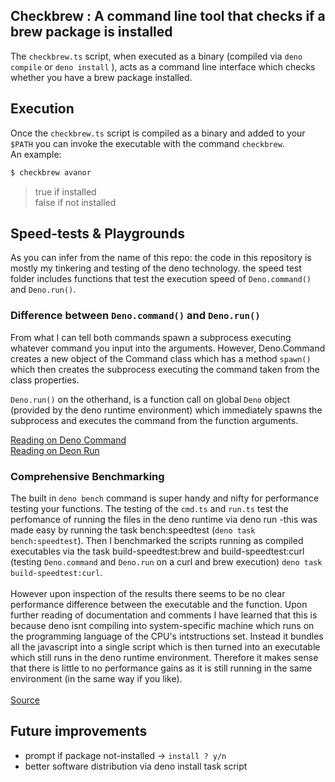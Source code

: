 ## Checkbrew : A command line tool that checks if a brew package is installed
The `checkbrew.ts` script, when executed as a binary (compiled via `deno compile` or `deno install` ), acts as a command line interface which checks whether you have a brew package installed.

## Execution 
Once the `checkbrew.ts` script is compiled as a binary and added to your `$PATH` you can invoke the executable with the command `checkbrew`. <br/>
An example:
```bash
$ checkbrew avanor 
```
> true
if installed </br>
> false 
if not installed


## Speed-tests & Playgrounds
As you can infer from the name of this repo: the code in this repository is mostly my tinkering and testing of the deno technology. the speed test folder includes functions that test the execution speed of `Deno.command()` and `Deno.run()`. <br/>

### Difference between `Deno.command()` and `Deno.run()`
From what I can tell both commands spawn a subprocess executing whatever command you input into the arguments. However, Deno.Command creates a new object of the Command class which has a method `spawn()` which then creates the subprocess executing the command taken from the class properties. <br/>

`Deno.run()` on the otherhand, is a function call on global `Deno` object (provided by the deno runtime environment) which immediately spawns the subprocess and executes the command from the function arguments. 

[Reading on Deno Command](https://deno.land/api@v1.32.5?s=Deno.Command)
<br/>
[Reading on Deon Run](https://deno.land/api@v1.32.5?s=Deno.run)

### Comprehensive Benchmarking
The built in `deno bench` command is super handy and nifty for performance testing your functions. The testing of the `cmd.ts` and `run.ts` test the perfomance of running the files in the deno runtime via deno run -this was made easy by running the task bench:speedtest (`deno task bench:speedtest`). Then I benchmarked the scripts running as compiled executables via the task build-speedtest:brew and build-speedtest:curl (testing `Deno.command` and `Deno.run` on a curl and brew execution) `deno task build-speedtest:curl`.
<br/>
<br/>
However upon inspection of the results there seems to be no clear performance difference between the executable and the function. Upon further reading of documentation and comments I have learned that this is because deno isnt compiling into system-specific machine which runs on the programming language of the CPU's intstructions set. Instead it bundles all the javascript into a single script which is then turned into an executable which still runs in the deno runtime environment. Therefore it makes sense that there is little to no performance gains as it is still running in the same environment (in the same way if you like).
<br/>
<br/>
[Source](https://github.com/denoland/deno/issues/14872#issuecomment-1156483162)

## Future improvements
* prompt if package not-installed -> `install ? y/n`
* better software distribution via deno install task script
